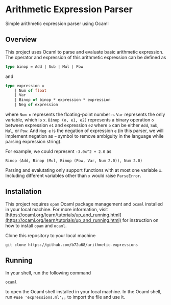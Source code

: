 # Arithmetic Expression Parser

Simple arithmetic expression parser using Ocaml

## Overview

This project uses Ocaml to parse and evaluate basic arithmetic expression. The
operator and expression of this arithmetic expression can be defined as

```ocaml
type binop = Add | Sub | Mul | Pow
```

and

```ocaml
type expression =
    | Num of float
    | Var
    | Binop of binop * expression * expression
    | Neg of expression
```

where `Num n` represents the floating-point number `n`. `Var` represents the
only variable, which is `x`. `Binop (o, e1, e2)` represents a binary operation
`o` between expression `e1` and expression `e2` where `o` can be either `Add`,
`Sub`, `Mul`, or `Pow`. And `Neg e` is the negation of expression `e` (in this
parser, we will implement negation as `~` symbol to remove ambiguity in the
language while parsing expression string).

For example, we could represent `-3.0x^2 + 2.0` as

```
Binop (Add, Binop (Mul, Binop (Pow, Var, Num 2.0)), Num 2.0)
```

Parsing and evalutating only support functions with at most one variable `x`. 
Including different variables other than `x` would raise `ParseError`.

## Installation

This project requires `opam` Ocaml package management and `ocaml` installed in
your local machine. For more information, visit [https://ocaml.org/learn/tutorials/up_and_running.html](https://ocaml.org/learn/tutorials/up_and_running.html)
for instruction on how to install `opam` and `ocaml`.

Clone this repository to your local machine

```
git clone https://github.com/b72u68/arithmetic-expressions
```

## Running

In your shell, run the following command

```bashscript
ocaml
```
to open the Ocaml shell installed in your local machine. In the Ocaml shell,
run `#use 'expressions.ml';;` to import the file and use it.
